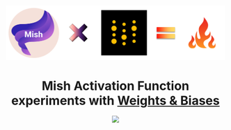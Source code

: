 <p align="center">
  <img src="assets/mw.png">
</p>

<h1 align="center">Mish Activation Function experiments with <a href="https://www.wandb.com/" alt="Colab">Weights & Biases</a></h1>

<p align="center">
    <a href="https://colab.research.google.com/drive/1PHG4u_mkOnbge4RIzPjtfda1N-oiaDKI?usp=sharing" alt="Colab">
        <img src="https://colab.research.google.com/assets/colab-badge.svg" /></a>
</p>
